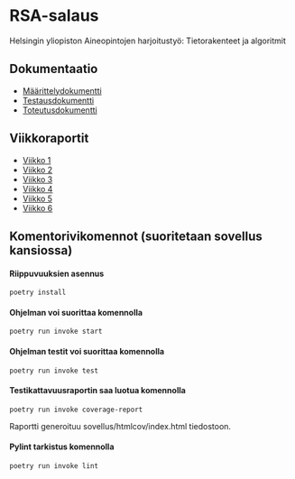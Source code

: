 # RSA-salaus

Helsingin yliopiston Aineopintojen harjoitustyö: Tietorakenteet ja algoritmit

## Dokumentaatio

- [Määrittelydokumentti](https://github.com/ItsTuukka/RSA-salaus_tiralabra/blob/master/dokumentaatio/maarittelydukumentti.md)
- [Testausdokumentti](https://github.com/ItsTuukka/RSA-salaus_tiralabra/blob/master/dokumentaatio/testausdokumentti.md)
- [Toteutusdokumentti](https://github.com/ItsTuukka/RSA-salaus_tiralabra/blob/master/dokumentaatio/toteutusdokumentti.md)

## Viikkoraportit

- [Viikko 1](https://github.com/ItsTuukka/RSA-salaus_tiralabra/blob/master/dokumentaatio/viikkoraportti1.md)
- [Viikko 2](https://github.com/ItsTuukka/RSA-salaus_tiralabra/blob/master/dokumentaatio/viikkoraportti2.md)
- [Viikko 3](https://github.com/ItsTuukka/RSA-salaus_tiralabra/blob/master/dokumentaatio/viikkoraportti3.md)
- [Viikko 4](https://github.com/ItsTuukka/RSA-salaus_tiralabra/blob/master/dokumentaatio/viikkoraportti4.md)
- [Viikko 5](https://github.com/ItsTuukka/RSA-salaus_tiralabra/blob/master/dokumentaatio/viikkoraportti5.md)
- [Viikko 6](https://github.com/ItsTuukka/RSA-salaus_tiralabra/blob/master/dokumentaatio/viikkoraportti6.md)

## Komentorivikomennot (suoritetaan sovellus kansiossa)

#### Riippuvuuksien asennus

```
poetry install
```

#### Ohjelman voi suorittaa komennolla 

```
poetry run invoke start
```

#### Ohjelman testit voi suorittaa komennolla

```
poetry run invoke test
```

#### Testikattavuusraportin saa luotua komennolla

```
poetry run invoke coverage-report
```

Raportti generoituu sovellus/htmlcov/index.html tiedostoon.

#### Pylint tarkistus komennolla

```
poetry run invoke lint
```
